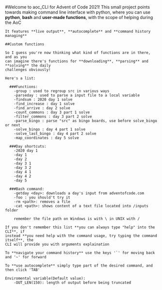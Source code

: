#Welcome to aoc_CLI for Advent of Code 2021!
    This small project points towards making command line interface
    with python, where you can use **python**, **bash** and **user-made functions**, with the
    scope of helping during the AoC

    It features **live output**, **autocomplete** and **command history managing**

    ##Custom functions

    So I guess you're now thinking what kind of functions are in there, and as you
    can imagine there's functions for **downloading**, **parsing** and **solving** the daily
    challenges obviously!
  
    Here's a list:

      ###Functions:
        -group : used to regroup src in various ways
        -parseday : used to parse a input file to a local variable
        -findsum : 2020 day 1 solve
        -find_increase : day 1 solve 
        -find_arrive : day 2 solve
        -count_commons : day 3 part 1 solve
        -filter_commons : day 3 part 2 solve
        -parse_bingo : parse "src" as bingo boards, use before solve_bingo or next
        -solve_bingo : day 4 part 1 solve
        -solve_last_bingo : day 4 part 2 solve
        -map_coordinates : day 5 solve

      ###Day shortcuts:
        -2020 day 1 
        -day 1
        -day 2
        -day 3 1
        -day 3 2
        -day 4 1
        -day 4 2
        -day 5

      ###Bash command:
        -getday <day>: downloads a day's input from adventofcode.com
        -foo : you should't try it
        -rm <path>: removes a file
        -cat <path>: shows content of a text file located into /inputs folder
        
        remember the file path on Windows is with \ in UNIX with /
    
    If you don't remember this list **you can always type "help" into the CLI**, if
    instead **you need help with the command usage, try typing the command itself**, the
    CLI will provide you with arguments explaination

    To **navigate your command history** use the keys '`' for moving back and '~' for forward

    To **use autocomplete** simply type part of the desired command, and then click 'TAB'

    Enviromental variable(Default value):
        -OUT_LEN(150): length of output before being truncated